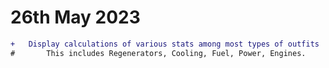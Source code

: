 # 26th May 2023
```diff
+	Display calculations of various stats among most types of outfits
#		This includes Regenerators, Cooling, Fuel, Power, Engines.
```
